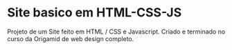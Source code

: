# Site basico em HTML-CSS-JS
 Projeto de um Site feito em HTML / CSS e Javascript. Criado e terminado no curso da Origamid de web design completo.
